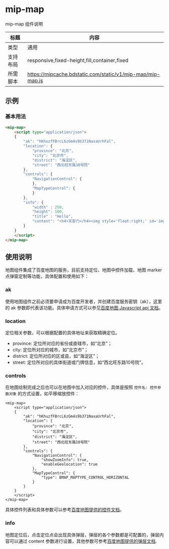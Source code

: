 # mip-map

mip-map 组件说明

标题|内容
----|----
类型|通用
支持布局|responsive,fixed-height,fill,container,fixed
所需脚本|https://mipcache.bdstatic.com/static/v1/mip-map/mip-map.js

## 示例

### 基本用法
```html
<mip-map>
    <script type="application/json">
    {
        "ak": "hKhuzfFBrcL6zGm4s9b371NaxaUrhFal",
        "location": {
            "province": "北京",
            "city": "北京市",
            "district": "海淀区",
            "street": "西北旺东路10号院"
        },
        "controls": {
            "NavigationControl": {
            },
            "MapTypeControl": {
            }
        },
        "info": {
            "width" : 250,
            "height": 100,
            "title" : "Hello",
            "content": "<h4>天安门</h4><img style='float:right;' id='imgDemo' width='139' height='104' title='天安门'/><p style='margin:0;line-height:1.5;font-size:13px;text-indent:2em'>天安门坐落在中国北京市中心,故宫的南侧,与天安门广场隔长安街相望,是清朝皇城的大门...</p></div>"
        }
    }
    </script>
</mip-map>
```

## 使用说明

地图组件集成了百度地图的服务，目前支持定位、地图中控件加载、地图 marker 点弹窗定制等功能，具体配置和使用如下：

### ak

使用地图组件之前必须要申请成为百度开发者，并创建百度服务密钥（ak），这里的 ak 参数即代表该功能。具体申请方式可以参见[百度地图 Javascript api 文档](http://in.lbsyun.baidu.com/index.php?title=jspopular/guide/getkey)。

### location

定位相关参数，可以根据配置的具体地址来获取精确定位。

- province: 定位所对应的省份或直辖市，如“北京”；
- city: 定位所对应的城市，如“北京市”；
- district: 定位所对应的区或县，如“海淀区”；
- street: 定位所对应的具体街道或门牌信息，如“西北旺东路10号院”。

### controls

在地图绘制完成之后也可以在地图中加入对应的控件，具体是按照 `控件名: 控件参数对象` 的方式设置，如平移缩放控件：

```
<mip-map>
    <script type="application/json">
    {
        "ak": "hKhuzfFBrcL6zGm4s9b371NaxaUrhFal",
        "location": {
            "province": "北京",
            "city": "北京市",
            "district": "海淀区",
            "street": "西北旺东路10号院"
        },
        "controls": {
            "NavigationControl": {
            	"showZoomInfo": true,
            	"enableGeolocation": true
            },
            "MapTypeControl": {
            	"type": BMAP_MAPTYPE_CONTROL_HORIZONTAL
            }
        }
    }
    </script>
</mip-map>
```

具体控件列表和具体参数可以参考[百度地图提供的控件文档](http://lbsyun.baidu.com/cms/jsapi/reference/jsapi_reference.html#a2b0)。

### info

地图定位后，点击定位点会出现具体弹层，弹层的各个参数都是可配置的，弹层内容可以通过 content 参数进行设置，其他参数可参考[百度地图提供的弹层文档](http://lbsyun.baidu.com/cms/jsapi/reference/jsapi_reference.html#a3b8).